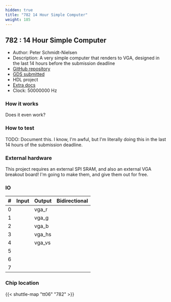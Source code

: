 ```yaml
---
hidden: true
title: "782 14 Hour Simple Computer"
weight: 185
---
```


## 782 : 14 Hour Simple Computer

* Author: Peter Schmidt-Nielsen
* Description: A very simple computer that renders to VGA, designed in the last 14 hours before the submission deadline
* [GitHub repository](https://github.com/petersn/tt06-submission)
* [GDS submitted](https://github.com/petersn/tt06-submission/actions/runs/8758277739)
* HDL project
* [Extra docs]()
* Clock: 50000000 Hz

<!---

This file is used to generate your project datasheet. Please fill in the information below and delete any unused
sections.

You can also include images in this folder and reference them in the markdown. Each image must be less than
512 kb in size, and the combined size of all images must be less than 1 MB.
-->


### How it works

Does it even work?

### How to test

TODO: Document this. I know, I'm awful, but I'm literally doing this in the last 14 hours of the submission deadline.

### External hardware

This project requires an external SPI SRAM, and also an external VGA breakout board! I'm going to make them, and give them out for free.


### IO

| #             | Input    | Output   | Bidirectional   |
| ------------- | -------- | -------- | --------------- |
| 0 |   | vga_r  |      |
| 1 |   | vga_g  |      |
| 2 |   | vga_b  |      |
| 3 |   | vga_hs  |      |
| 4 |   | vga_vs  |      |
| 5 |   |   |      |
| 6 |   |   |      |
| 7 |   |   |      |


### Chip location

{{< shuttle-map "tt06" "782" >}}
